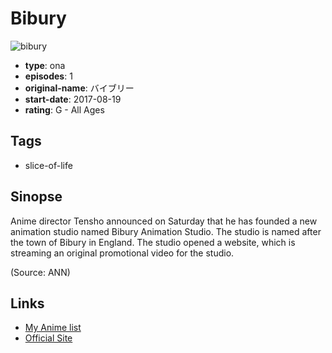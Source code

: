 # Bibury

![bibury](https://cdn.myanimelist.net/images/anime/1593/95002.jpg)

-   **type**: ona
-   **episodes**: 1
-   **original-name**: バイブリー
-   **start-date**: 2017-08-19
-   **rating**: G - All Ages

## Tags

-   slice-of-life

## Sinopse

Anime director Tensho announced on Saturday that he has founded a new animation studio named Bibury Animation Studio. The studio is named after the town of Bibury in England. The studio opened a website, which is streaming an original promotional video for the studio.

(Source: ANN)

## Links

-   [My Anime list](https://myanimelist.net/anime/36155/Bibury)
-   [Official Site](http://bibury-st.com/)
